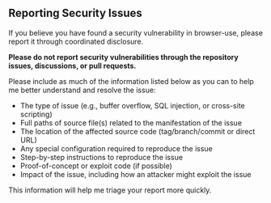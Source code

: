 ## Reporting Security Issues

If you believe you have found a security vulnerability in browser-use, please report it through coordinated disclosure.

**Please do not report security vulnerabilities through the repository issues, discussions, or pull requests.**

Please include as much of the information listed below as you can to help me better understand and resolve the issue:

* The type of issue (e.g., buffer overflow, SQL injection, or cross-site scripting)
* Full paths of source file(s) related to the manifestation of the issue
* The location of the affected source code (tag/branch/commit or direct URL)
* Any special configuration required to reproduce the issue
* Step-by-step instructions to reproduce the issue
* Proof-of-concept or exploit code (if possible)
* Impact of the issue, including how an attacker might exploit the issue

This information will help me triage your report more quickly.
